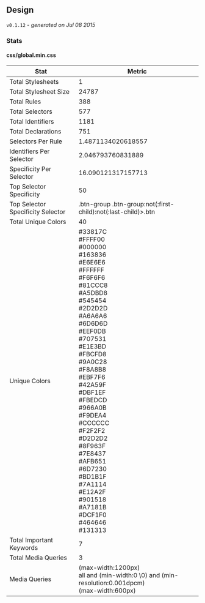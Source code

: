 ## Design
`v0.1.12` - *generated on Jul 08 2015*
### Stats
#### css/global.min.css
|Stat|Metric|
|---|---|
|Total Stylesheets|1|
|Total Stylesheet Size|24787|
|Total Rules|388|
|Total Selectors|577|
|Total Identifiers|1181|
|Total Declarations|751|
|Selectors Per Rule|1.4871134020618557|
|Identifiers Per Selector|2.046793760831889|
|Specificity Per Selector|16.090121317157713|
|Top Selector Specificity|50|
|Top Selector Specificity Selector|.btn-group .btn-group:not(:first-child):not(:last-child)>.btn|
|Total Unique Colors|40|
|Unique Colors|#33817C<br/>#FFFF00<br/>#000000<br/>#163836<br/>#E6E6E6<br/>#FFFFFF<br/>#F6F6F6<br/>#81CCC8<br/>#A5DBD8<br/>#545454<br/>#2D2D2D<br/>#A6A6A6<br/>#6D6D6D<br/>#EEF0DB<br/>#707531<br/>#E1E3BD<br/>#FBCFD8<br/>#9A0C28<br/>#F8A8B8<br/>#EBF7F6<br/>#42A59F<br/>#DBF1EF<br/>#FBEDCD<br/>#966A0B<br/>#F9DEA4<br/>#CCCCCC<br/>#F2F2F2<br/>#D2D2D2<br/>#8F963F<br/>#7E8437<br/>#AFB651<br/>#6D7230<br/>#BD1B1F<br/>#7A1114<br/>#E12A2F<br/>#901518<br/>#A7181B<br/>#DCF1F0<br/>#464646<br/>#131313|
|Total Important Keywords|7|
|Total Media Queries|3|
|Media Queries|(max-width:1200px)<br/>all and (min-width:0 \0) and (min-resolution:0.001dpcm)<br/>(max-width:600px)|
